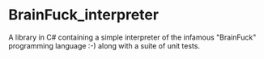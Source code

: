 # BrainFuck_interpreter
A library in C# containing a simple interpreter of the infamous "BrainFuck" programming language :-)  along with a suite of unit tests.
